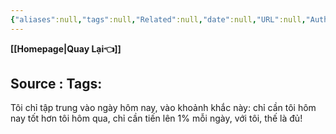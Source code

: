 ```yaml
---
{"aliases":null,"tags":null,"Related":null,"date":null,"URL":null,"Author":null,"dg-publish":true,"image":null,"permalink":"/Book_ Reading 2024/Sách Đọc năm 2024/Chỉ cần bạn tốt hơn 1% mỗi ngày/","dgPassFrontmatter":true,"noteIcon":"2","created":"2024-01-22T21:22:08.026+07:00","updated":"2024-01-22T21:39:53.000+07:00"}
---
```


**[[Homepage\|Quay Lại👈]]**

Source : 
Tags: 
---
Tôi chỉ tập trung vào ngày hôm nay, vào khoảnh khắc này: chỉ cần tôi hôm nay tốt hơn tôi hôm qua, chỉ cần tiến lên 1% mỗi ngày, với tôi, thế là đủ!